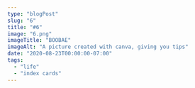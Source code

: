 ```yaml
---
type: "blogPost"
slug: "6"
title: "#6"
image: "6.png"
imageTitle: "BOOBAE"
imageAlt: "A picture created with canva, giving you tips"
date: "2020-08-23T00:00:00-07:00"
tags:
  - "life"
  - "index cards"
---
```


